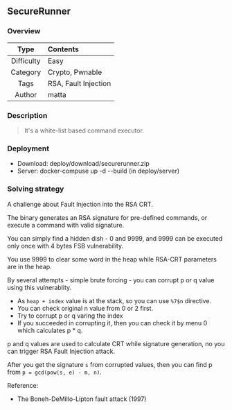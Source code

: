 ## SecureRunner

### Overview

| Type              | Contents            |
|:-----------------:|:--------------------|
| Difficulty        | Easy                |
| Category          | Crypto, Pwnable     |
| Tags              | RSA, Fault Injection|
| Author            | matta               |

### Description
 > It's a white-list based command executor.

### Deployment
 * Download: deploy/download/securerunner.zip
 * Server: docker-compuse up -d --build (in deploy/server)

### Solving strategy

A challenge about Fault Injection into the RSA CRT.

The binary generates an RSA signature for pre-defined commands, or execute a command with valid signature.

You can simply find a hidden dish - 0 and 9999, and 9999 can be executed only once with 4 bytes FSB vulnerability.

You use 9999 to clear some word in the heap while RSA-CRT parameters are in the heap.

By several attempts - simple brute forcing - you can corrupt p or q value using this vulnerablity.

 * As `heap + index` value is at the stack, so you can use `%7$n` directive.
 * You can check original n value from 0 or 2 first.
 * Try to corrupt p or q varing the index
 * If you succeeded in corrupting it, then you can check it by menu 0 which calculates p \* q.

p and q values are used to calculate CRT while signature generation, no you can trigger RSA Fault Injection attack.

After you get the signature `s` from corrupted values, then you can find p from `p = gcd(pow(s, e) - m, n)`.

Reference:
 - The Boneh-DeMillo-Lipton fault attack (1997)
